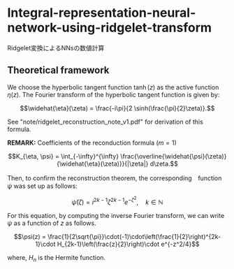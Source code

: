 # Integral-representation-neural-network-using-ridgelet-transform
Ridgelet変換によるNNsの数値計算

## Theoretical framework
We choose the hyperbolic tangent function $\tanh(z)$ as the active function $\eta(z)$. The Fourier transform of the hyperbolic tangent function is given by:

```math
\widehat{\eta}(\zeta) = \frac{-i\pi}{2 \sinh(\frac{\pi}{2}\zeta)}.
```

See "note/ridgelet_reconstruction_note_v1.pdf" for derivation of this formula.

**REMARK:** Coefficients of the reconduction formula ($m=1$)

```math
K_{\eta, \psi} = \int_{-\infty}^{\infty} \frac{\overline{\widehat{\psi}(\zeta)}{\widehat{\eta}(\zeta)}}{|\zeta|} d\zeta.
```

Then, to confirm the reconstruction theorem, the corresponding　function $\psi$ was set up as follows:

```math
\widehat{\psi}(\zeta) = i^{2k-1}\zeta^{2k-1}e^{-\zeta^2}, \quad k\in\mathbb{N}
```

For this equation, by computing the inverse Fourier transform, we can write $\psi$ as a function of $z$ as follows.

```math
\psi(z) = \frac{1}{2\sqrt{\pi}}\cdot(-1)\cdot\left(\frac{1}{2}\right)^{2k-1}\cdot H_{2k-1}\left(\frac{z}{2}\right)\cdot e^{-z^2/4}
```

where, $H_n$ is the Hermite function.




